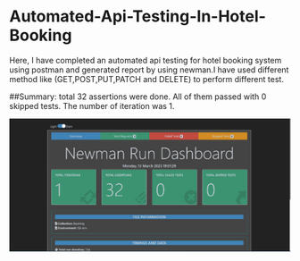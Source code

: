 # Automated-Api-Testing-In-Hotel-Booking

Here, I have completed an automated api testing for hotel booking system using postman and generated report by using newman.I have used different method like (GET,POST,PUT,PATCH and DELETE) to perform different test. 

##Summary: total 32 assertions were done. All of them passed with 0 skipped tests. The number of iteration was 1.

![1](https://github.com/joyahamad074/Automated-Api-Testing-In-Hotel-Booking/blob/main/newman-summary.PNG)

